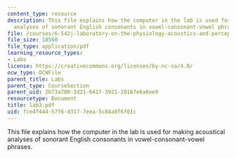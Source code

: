 ```yaml
---
content_type: resource
description: This file explains how the computer in the lab is used for making acoustical
  analyses of sonorant English consonants in vowel-consonant-vowel phrases.
file: /courses/6-542j-laboratory-on-the-physiology-acoustics-and-perception-of-speech-fall-2005/fce4f44457f6d3177eea5c84a0f6f01c_lab3.pdf
file_size: 18560
file_type: application/pdf
learning_resource_types:
- Labs
license: https://creativecommons.org/licenses/by-nc-sa/4.0/
ocw_type: OCWFile
parent_title: Labs
parent_type: CourseSection
parent_uid: 2b73a700-3d21-6417-3921-20167e6a6ee9
resourcetype: Document
title: lab3.pdf
uid: fce4f444-57f6-d317-7eea-5c84a0f6f01c
---
```

This file explains how the computer in the lab is used for making acoustical analyses of sonorant English consonants in vowel-consonant-vowel phrases.